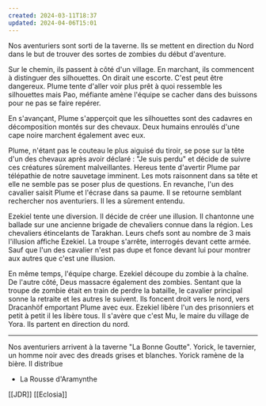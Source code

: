 ```yaml
---
created: 2024-03-11T18:37
updated: 2024-04-06T15:01
---
```

Nos aventuriers sont sorti de la taverne. Ils se mettent en direction du Nord dans le but de trouver des sortes de zombies du début d'aventure.

Sur le chemin, ils passent à côté d'un village. En marchant, ils commencent à distinguer des silhouettes. On dirait une escorte. C'est peut être dangereux. Plume tente d'aller voir plus prêt à quoi ressemble les silhouettes mais Pao, méfiante amène l'équipe se cacher dans des buissons pour ne pas se faire repérer.

En s'avançant, Plume s'apperçoit que les silhouettes sont des cadavres en décomposition montés sur des chevaux. Deux humains enroulés d'une cape noire marchent également avec eux. 

Plume, n'étant pas le couteau le plus aiguisé du tiroir, se pose sur la tête d'un des chevaux après avoir déclaré : "Je suis perdu" et décide de suivre ces créatures sûrement malveillantes. Hereus tente d'avertir Plume par télépathie de notre sauvetage imminent. Les mots raisonnent dans sa tête et elle ne semble pas se poser plus de questions. En revanche, l'un des cavalier saisit Plume et l'écrase dans sa paume. Il se retourne semblant rechercher nos aventuriers. Il les a sûrement entendu. 

Ezekiel tente une diversion. Il décide de créer une illusion. Il chantonne une ballade sur une ancienne brigade de chevaliers connue dans la région. Les chevaliers étincelants de Tarakhan. Leurs chefs sont au nombre de 3 mais l'illusion affiche Ezekiel. La troupe s'arrête, interrogés devant cette armée. Sauf que l'un des cavalier n'est pas dupe et fonce devant lui pour montrer aux autres que c'est une illusion. 

En même temps, l'équipe charge. Ezekiel découpe du zombie à la chaîne. De l'autre côté, Deus massacre également des zombies. Sentant que la troupe de zombie était en train de perdre la bataille, le cavalier principal sonne la retraite et les autres le suivent. Ils foncent droit vers le nord, vers Dracanhöf emportant Plume avec eux. Ezekiel libère l'un des prisonniers et petit à petit il les libère tous. Il s'avère que c'est Mu, le maire du village de Yora. Ils partent en direction du nord.

---

Nos aventuriers arrivent à la taverne "La Bonne Goutte". Yorick, le tavernier, un homme noir avec des dreads grises et blanches. Yorick ramène de la bière. Il distribue 
- La Rousse d'Aramynthe

[[JDR]]
[[Eclosia]]





